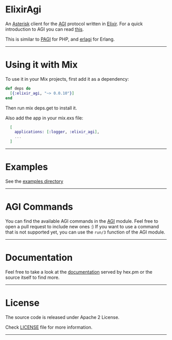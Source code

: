 # ElixirAgi

An [Asterisk](http://www.asterisk.org/) client for the [AGI](https://wiki.asterisk.org/wiki/display/AST/AGI+Commands)
protocol written in [Elixir](http://elixir-lang.org/). For a quick introduction to AGI you can read [this](http://marcelog.github.io/articles/php_asterisk_agi_protocol_tutorial.html).

This is similar to [PAGI](https://github.com/marcelog/PAGI) for PHP, and
[erlagi](https://github.com/marcelog/erlagi) for Erlang.

----

# Using it with Mix

To use it in your Mix projects, first add it as a dependency:

```elixir
def deps do
  [{:elixir_agi, "~> 0.0.10"}]
end
```
Then run mix deps.get to install it.

Also add the app in your mix.exs file:
```elixir
  [
    applications: [:logger, :elixir_agi],
    ...
  ]
```

----

# Examples
See the [examples directory](https://github.com/marcelog/elixir_agi/tree/master/examples)

----

# AGI Commands

You can find the available AGI commands in the [AGI](https://github.com/marcelog/elixir_agi/blob/master/lib/elixir_agi/agi.ex) module.
Feel free to open a pull request to include new ones :) If you want to use a command that is not supported yet, you can
use the `run/3` function of the AGI module.

----

# Documentation

Feel free to take a look at the [documentation](http://hexdocs.pm/elixir_agi/)
served by hex.pm or the source itself to find more.

----

# License
The source code is released under Apache 2 License.

Check [LICENSE](https://github.com/marcelog/elixir_agi/blob/master/LICENSE) file for more information.

----
